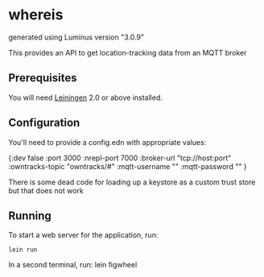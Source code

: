 # whereis

generated using Luminus version "3.0.9"

This provides an API to get location-tracking data from an MQTT broker

## Prerequisites

You will need [Leiningen][1] 2.0 or above installed.

[1]: https://github.com/technomancy/leiningen

## Configuration

You'll need to provide a config.edn with appropriate values:

{:dev false
 :port 3000
 :nrepl-port 7000
 :broker-url "tcp://host:port"
 :owntracks-topic "owntracks/#"
 :mqtt-username ""
 :mqtt-password ""
 }

 There is some dead code for loading up a keystore as a custom trust store but that does not work

## Running

To start a web server for the application, run:

    lein run

In a second terminal, run:
    lein figwheel


